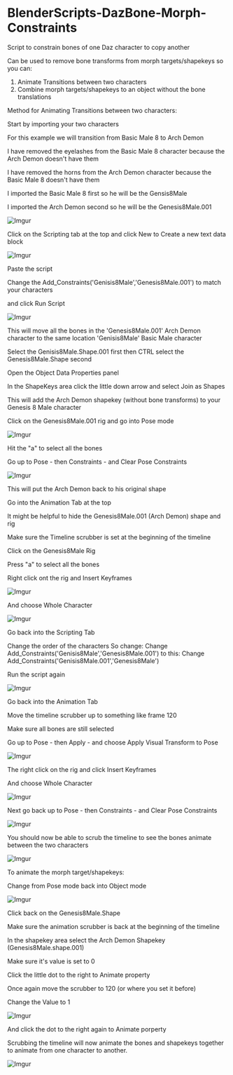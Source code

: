 # BlenderScripts-DazBone-Morph-Constraints
Script to constrain bones of one Daz character to copy another 

Can be used to remove bone transforms from morph targets/shapekeys so you can:
1. Animate Transitions between two characters
2. Combine morph targets/shapekeys to an object without the bone translations

Method for Animating Transitions between two characters:

Start by importing your two characters

For this example we will transition from Basic Male 8 to Arch Demon

I have removed the eyelashes from the Basic Male 8 character because the Arch Demon doesn't have them

I have removed the horns from the Arch Demon character because the Basic Male 8 doesn't have them

I imported the Basic Male 8 first so he will be the Gensis8Male

I imported the Arch Demon second so he will be the Genesis8Male.001

![Imgur](https://i.imgur.com/DFUjdgS.png)

Click on the Scripting tab at the top and click New to Create a new text data block

![Imgur](https://i.imgur.com/7vbVDVr.png)

Paste the script

Change the Add_Constraints('Genisis8Male','Genesis8Male.001') to match your characters

and click Run Script

![Imgur](https://i.imgur.com/Rssb5Op.png)

This will move all the bones in the 'Genesis8Male.001' Arch Demon character to the same location 'Genisis8Male' Basic Male character

Select the Genisis8Male.Shape.001 first then CTRL select the Genesis8Male.Shape second

Open the Object Data Properties panel

In the ShapeKeys area click the little down arrow and select Join as Shapes

This will add the Arch Demon shapekey (without bone transforms) to your Genesis 8 Male character

Click on the Genesis8Male.001 rig and go into Pose mode

![Imgur](https://i.imgur.com/FZxti1Z.png)

Hit the "a" to select all the bones

Go up to Pose - then Constraints - and Clear Pose Constraints

![Imgur](https://i.imgur.com/RYgI77L.png)

This will put the Arch Demon back to his original shape

Go into the Animation Tab at the top

It might be helpful to hide the Genesis8Male.001 (Arch Demon) shape and rig

Make sure the Timeline scrubber is set at the beginning of the timeline

Click on the Genesis8Male Rig

Press "a" to select all the bones

Right click ont the rig and Insert Keyframes

![Imgur](https://i.imgur.com/9Siv93z.png)

And choose Whole Character

![Imgur](https://i.imgur.com/lhcMP6N.png)

Go back into the Scripting Tab

Change the order of the characters
So change:
Change Add_Constraints('Genisis8Male','Genesis8Male.001')
to this:
Change Add_Constraints('Genisis8Male.001','Genesis8Male')

Run the script again

![Imgur](https://i.imgur.com/4onap2R.png)

Go back into the Animation Tab

Move the timeline scrubber up to something like frame 120

Make sure all bones are still selected

Go up to Pose - then Apply - and choose Apply Visual Transform to Pose

![Imgur](https://i.imgur.com/eB3p5cm.png)

The right click on the rig and click Insert Keyframes

And choose Whole Character

![Imgur](https://i.imgur.com/YFbVmrv.png)

Next go back up to Pose - then Constraints - and Clear Pose Constraints

![Imgur](https://i.imgur.com/YFbVmrv.png)

You should now be able to scrub the timeline to see the bones animate between the two characters

![Imgur](https://i.imgur.com/LxmiqPb.png)

To animate the morph target/shapekeys:

Change from Pose mode back into Object mode

![Imgur](https://i.imgur.com/kpUxfsW.png)

Click back on the Genesis8Male.Shape

Make sure the animation scrubber is back at the beginning of the timeline

In the shapekey area select the Arch Demon Shapekey (Genesis8Male.shape.001)

Make sure it's value is set to 0

Click the little dot to the right to Animate property

Once again move the scrubber to 120 (or where you set it before)

Change the Value to 1

![Imgur](https://i.imgur.com/YZ6GGcz.png)

And click the dot to the right again to Animate porperty

Scrubbing the timeline will now animate the bones and shapekeys together to animate from one character to another.

![Imgur](https://i.imgur.com/hHB4ohj.png)
